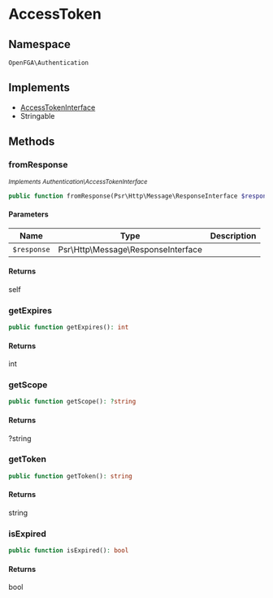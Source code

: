 # AccessToken


## Namespace
`OpenFGA\Authentication`

## Implements
* [AccessTokenInterface](Authentication/AccessTokenInterface.md)
* Stringable



## Methods
### fromResponse

*<small>Implements Authentication\AccessTokenInterface</small>*  

```php
public function fromResponse(Psr\Http\Message\ResponseInterface $response): self
```


#### Parameters
| Name | Type | Description |
|------|------|-------------|
| `$response` | Psr\Http\Message\ResponseInterface |  |

#### Returns
self

### getExpires


```php
public function getExpires(): int
```



#### Returns
int

### getScope


```php
public function getScope(): ?string
```



#### Returns
?string

### getToken


```php
public function getToken(): string
```



#### Returns
string

### isExpired


```php
public function isExpired(): bool
```



#### Returns
bool

